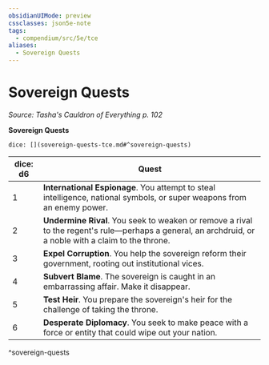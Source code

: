 ```yaml
---
obsidianUIMode: preview
cssclasses: json5e-note
tags:
  - compendium/src/5e/tce
aliases:
  - Sovereign Quests
---
```

# Sovereign Quests
*Source: Tasha's Cauldron of Everything p. 102* 

**Sovereign Quests**

`dice: [](sovereign-quests-tce.md#^sovereign-quests)`

| dice: d6 | Quest |
|----------|-------|
| 1 | **International Espionage**. You attempt to steal intelligence, national symbols, or super weapons from an enemy power. |
| 2 | **Undermine Rival**. You seek to weaken or remove a rival to the regent's rule—perhaps a general, an archdruid, or a noble with a claim to the throne. |
| 3 | **Expel Corruption**. You help the sovereign reform their government, rooting out institutional vices. |
| 4 | **Subvert Blame**. The sovereign is caught in an embarrassing affair. Make it disappear. |
| 5 | **Test Heir**. You prepare the sovereign's heir for the challenge of taking the throne. |
| 6 | **Desperate Diplomacy**. You seek to make peace with a force or entity that could wipe out your nation. |
^sovereign-quests